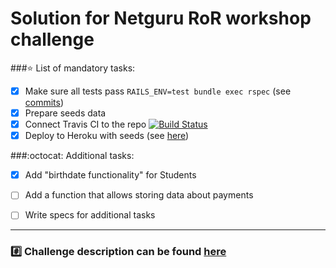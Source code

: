 # Solution for Netguru RoR workshop challenge


###:star: List of mandatory tasks:
- [x] Make sure all tests pass `RAILS_ENV=test bundle exec rspec` (see [commits](https://github.com/tnataly/netguru-workshops-poznan/commits/master))
- [x] Prepare seeds data
- [x] Connect Travis CI to the repo [![Build Status](https://travis-ci.org/tnataly/netguru-workshops-poznan.svg?branch=master)](https://travis-ci.org/tnataly/netguru-workshops-poznan)
- [x] Deploy to Heroku with seeds (see [here](https://netguru-ror-workshop-poznan.herokuapp.com/))

###:octocat: Additional tasks:
- [x] Add "birthdate functionality" for Students
- [ ] Add a function that allows storing data about payments
- [ ] Write specs for additional tasks


-----------
### :hash: Challenge description can be found [here](https://github.com/netguru-training/poznan-workshops-2015/blob/master/README.md)

